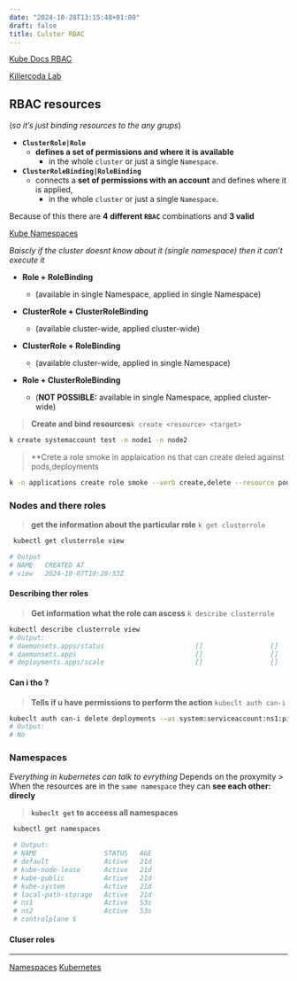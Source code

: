 ```yaml
---
date: "2024-10-28T13:15:48+01:00"
draft: false
title: Culster RBAC
---
```


[Kube Docs
RBAC](https://kubernetes.io/docs/reference/access-authn-authz/rbac/)

[Killercoda
Lab](https://killercoda.com/killer-shell-cka/scenario/rbac-serviceaccount-permissions)

## RBAC resources
(*so it’s just binding resources to the any grups*)

-   **`ClusterRole|Role`**
    -   **defines a set of permissions and where it is available**
        -   in the whole `cluster` or just a single `Namespace`.
-   **`ClusterRoleBinding|RoleBinding`**
    -   connects a **set of permissions with an account** and defines
        where it is applied,
        -   in the whole `cluster` or just a single `Namespace`.

Because of this there are **4 different `RBAC`** combinations and **3
valid**

[Kube Namespaces](#namespaces)

*Baiscly if the cluster doesnt know about it (*single namespace*) then
it can’t execute it*

-   **Role + RoleBinding**

    -   (available in single Namespace, applied in single Namespace)

-   **ClusterRole + ClusterRoleBinding**

    -   (available cluster-wide, applied cluster-wide)

-   **ClusterRole + RoleBinding**

    -   (available cluster-wide, applied in single Namespace)

-   **Role + ClusterRoleBinding**

    -   (**NOT POSSIBLE:** available in single Namespace, applied
        cluster-wide)

> **Create and bind resources**`k create <resource> <target>`

``` bash
k create systemaccount test -n node1 -n node2 
```


>**Crete a role smoke in applaication  ns that can create deled against pods,deployments
```bash
k -n applications create role smoke --verb create,delete --resource pods,deployments,sts
```

### Nodes and there roles

> **get the information about the particular role** `k get clusterrole`

``` bash
 kubectl get clusterrole view

# Output
# NAME   CREATED AT
# view   2024-10-07T10:20:53Z
```

#### Describing ther roles

> **Get information what the role can ascess** `k describe clusterrole`

``` bash
kubectl describe clusterrole view 
# Output: 
# daemonsets.apps/status                       []                 []              [get list watch]
# daemonsets.apps                              []                 []              [get list watch]
# deployments.apps/scale                       []                 []              [get list watch]
```

#### Can i tho ?

> **Tells if u have permissions to perform the action**
> `kubeclt auth can-i`

``` bash
kubeclt auth can-i delete deployments --as system:serviceaccount:ns1:pipeline -n ns1
# Output:
# No
```

### Namespaces

*Everything in kubernetes can talk to evrything* Depends on the
proxymity \> When the resources are in the `same namespace` they can
**see each other: direcly**

> **`kubeclt get` to acceess all namespaces**

``` bash
 kubectl get namespaces 

 # Output:
 # NAME                 STATUS   AGE
 # default              Active   21d
 # kube-node-lease      Active   21d
 # kube-public          Active   21d
 # kube-system          Active   21d
 # local-path-storage   Active   21d
 # ns1                  Active   53s
 # ns2                  Active   53s
 # controlplane $ 
```

#### Cluser roles

------------------------------------------------------------------------

[Namespaces](/Notes/posts/Namespaces)
[Kubernetes](/Notes/posts/CKA/Kubernetes)

